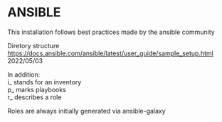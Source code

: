 # ANSIBLE
This installation follows best practices made by the ansible community

Diretory structure
https://docs.ansible.com/ansible/latest/user_guide/sample_setup.html 2022/05/03

In addition:  
i_ stands for an inventory  
p_ marks playbooks  
r_ describes a role  

Roles are always initially generated via ansible-galaxy
